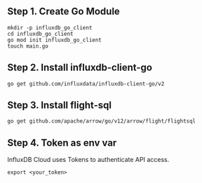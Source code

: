 ## Step 1. Create Go Module
```
mkdir -p influxdb_go_client
cd influxdb_go_client
go mod init influxdb_go_client
touch main.go
```

## Step 2. Install influxdb-client-go 
```
go get github.com/influxdata/influxdb-client-go/v2
```

## Step 3. Install flight-sql
```
go get github.com/apache/arrow/go/v12/arrow/flight/flightsql
```

## Step 4. Token as env var
InfluxDB Cloud uses Tokens to authenticate API access. 
```
export <your_token>
```
